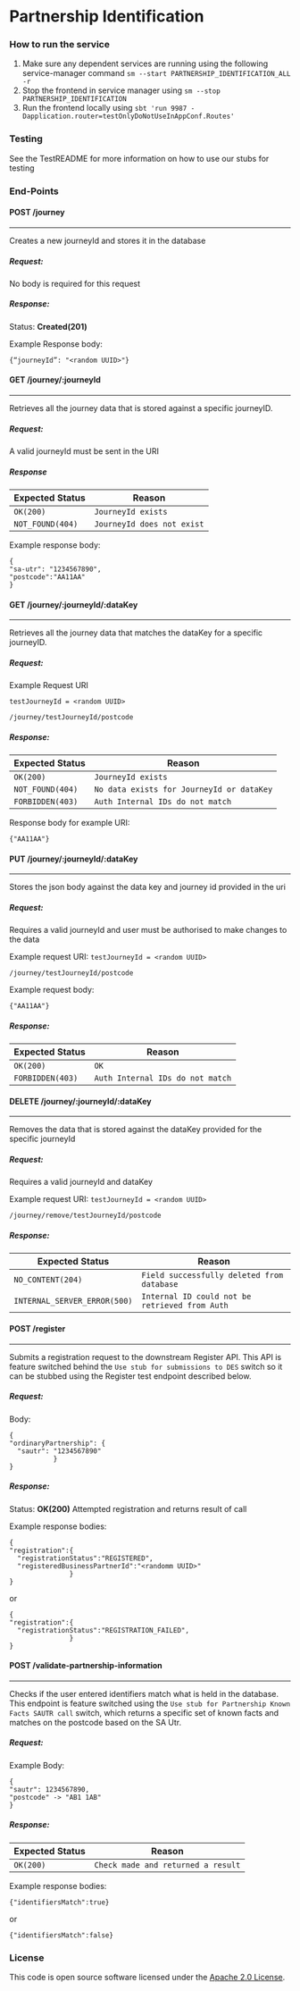 
# Partnership Identification

### How to run the service
1. Make sure any dependent services are running using the following service-manager command `sm --start PARTNERSHIP_IDENTIFICATION_ALL -r`
2. Stop the frontend in service manager using `sm --stop PARTNERSHIP_IDENTIFICATION`
3. Run the frontend locally using
   `sbt 'run 9987 -Dapplication.router=testOnlyDoNotUseInAppConf.Routes'`
   
### Testing
See the TestREADME for more information on how to use our stubs for testing

### End-Points
#### POST /journey

---
Creates a new journeyId and stores it in the database

##### Request:
No body is required for this request

##### Response:
Status: **Created(201)**

Example Response body:

```
{“journeyId”: "<random UUID>"}
```

#### GET /journey/:journeyId

---
Retrieves all the journey data that is stored against a specific journeyID.

##### Request:
A valid journeyId must be sent in the URI

##### Response

| Expected Status                         | Reason
|-----------------------------------------|------------------------------
| ```OK(200)```                           |  ```JourneyId exists```
| ```NOT_FOUND(404)```                    | ```JourneyId does not exist```

Example response body:
```
{
"sa-utr": "1234567890",
"postcode":"AA11AA"
}
```

#### GET /journey/:journeyId/:dataKey

---
Retrieves all the journey data that matches the dataKey for a specific journeyID.

##### Request:
Example Request URI

`testJourneyId = <random UUID>`
```
/journey/testJourneyId/postcode
```

##### Response:

| Expected Status                         | Reason
|-----------------------------------------|------------------------------
| ```OK(200)```                           |  ```JourneyId exists```
| ```NOT_FOUND(404)```                    | ```No data exists for JourneyId or dataKey```
| ```FORBIDDEN(403)```                    | ```Auth Internal IDs do not match```


Response body for example URI:
```
{"AA11AA"}
```

#### PUT /journey/:journeyId/:dataKey

---
Stores the json body against the data key and journey id provided in the uri

##### Request:
Requires a valid journeyId and user must be authorised to make changes to the data

Example request URI:
`testJourneyId = <random UUID>`
```
/journey/testJourneyId/postcode
```

Example request body:
```
{"AA11AA"}
```
##### Response:

| Expected Status                         | Reason
|-----------------------------------------|------------------------------
| ```OK(200)```                           |  ```OK```
| ```FORBIDDEN(403)```                    | ```Auth Internal IDs do not match```

#### DELETE /journey/:journeyId/:dataKey

---
Removes the data that is stored against the dataKey provided for the specific journeyId

##### Request:
Requires a valid journeyId and dataKey

Example request URI:
`testJourneyId = <random UUID>`
```
/journey/remove/testJourneyId/postcode
```

##### Response:

| Expected Status                         | Reason
|-----------------------------------------|------------------------------
| ```NO_CONTENT(204)```                   |  ```Field successfully deleted from database```
| ```INTERNAL_SERVER_ERROR(500)```        | ```Internal ID could not be retrieved from Auth```


#### POST /register  

___
Submits a registration request to the downstream Register API.
This API is feature switched behind the `Use stub for submissions to DES` switch so it can be stubbed using the Register test endpoint described below.

##### Request:
Body:

```
{
"ordinaryPartnership": {
  "sautr": "1234567890"
           }
}
```

##### Response:

Status: **OK(200)**
Attempted registration and returns result of call       


Example response bodies:
```
{
"registration":{
  "registrationStatus":"REGISTERED",
  "registeredBusinessPartnerId":"<randomm UUID>"
               }
}
```
or
```
{
"registration":{
  "registrationStatus":"REGISTRATION_FAILED",
               }
}
```

#### POST /validate-partnership-information

---
Checks if the user entered identifiers match what is held in the database.
This endpoint is feature switched using the `Use stub for Partnership Known Facts SAUTR call` switch, which returns a specific set of known facts and matches on the postcode based on the SA Utr. 

##### Request:
Example Body:

```
{
"sautr": 1234567890,
"postcode" -> "AB1 1AB"
}
```

##### Response:

| Expected Status                         | Reason  
|-----------------------------------------|------------------------------
| ```OK(200)```                           |  ```Check made and returned a result```       


Example response bodies:
```
{"identifiersMatch":true}
```
or
```
{"identifiersMatch":false}
```

### License

This code is open source software licensed under the [Apache 2.0 License]("http://www.apache.org/licenses/LICENSE-2.0.html").
